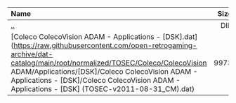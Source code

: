 |Name|Size|
|:---|---:|
|[..](../index.html)|DIR|
|[Coleco ColecoVision ADAM - Applications - [DSK].dat](https://raw.githubusercontent.com/open-retrogaming-archive/dat-catalog/main/root/normalized/TOSEC/Coleco/ColecoVision ADAM/Applications/[DSK]/Coleco ColecoVision ADAM - Applications - [DSK]/Coleco ColecoVision ADAM - Applications - [DSK] (TOSEC-v2011-08-31_CM).dat)|9973|
